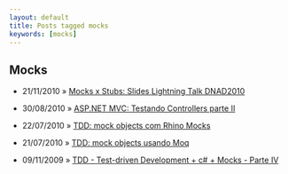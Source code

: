 ```yaml
---
layout: default
title: Posts tagged mocks
keywords: [mocks]
---
```

<h2 class="category">Mocks</h2>
<ul class="posts">
<li>
<p>
<span class="date">21/11/2010</span> &raquo;
<a href="/blog/mocks-x-stubs-slides-lightning-talk-dnad2010">Mocks x Stubs: Slides Lightning Talk DNAD2010</a>
</p>
</li>
<li>
<p>
<span class="date">30/08/2010</span> &raquo;
<a href="/blog/asp-net-mvc-testando-controllers-parte-ii">ASP.NET MVC: Testando Controllers parte II</a>
</p>
</li>
<li>
<p>
<span class="date">22/07/2010</span> &raquo;
<a href="/blog/tdd-mock-objects-com-rhino-mocks">TDD: mock objects com Rhino Mocks</a>
</p>
</li>
<li>
<p>
<span class="date">21/07/2010</span> &raquo;
<a href="/blog/tdd-mock-objects-usando-moq">TDD: mock objects usando Moq</a>
</p>
</li>
<li>
<p>
<span class="date">09/11/2009</span> &raquo;
<a href="/blog/tdd-test-driven-development-c-parte-iv">TDD - Test-driven Development + c# + Mocks - Parte IV</a>
</p>
</li>
</ul>
